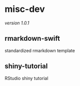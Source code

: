 # misc-dev

*version 1.0.1*

## rmarkdown-swift
standardized rmarkdown template

## shiny-tutorial
RStudio shiny tutorial
